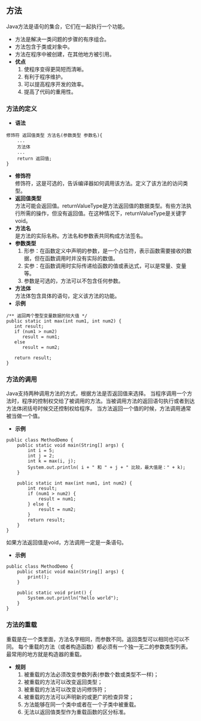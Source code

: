 ## 方法
Java方法是语句的集合，它们在一起执行一个功能。
- 方法是解决一类问题的步骤的有序组合。
- 方法包含于类或对象中。
- 方法在程序中被创建，在其他地方被引用。
- **优点**  
	1. 使程序变得更简短而清晰。
	2. 有利于程序维护。
	3. 可以提高程序开发的效率。
	4. 提高了代码的重用性。
### 方法的定义
- **语法** 
```
修饰符 返回值类型 方法名(参数类型 参数名){
    ...
    方法体
    ...
    return 返回值;
}
```
- **修饰符**  
	修饰符，这是可选的，告诉编译器如何调用该方法。定义了该方法的访问类型。
- **返回值类型**  
	方法可能会返回值。returnValueType是方法返回值的数据类型。有些方法执行所需的操作，但没有返回值。在这种情况下，returnValueType是关键字void。
- **方法名**  
	是方法的实际名称。方法名和参数表共同构成方法签名。
- **参数类型**  
	1. 形参：在函数定义中声明的参数，是一个占位符，表示函数需要接收的数据，但在函数调用时并没有实际的数值。 
	2. 实参：在函数调用时实际传递给函数的值或表达式，可以是常量、变量等。 
	3. 参数是可选的，方法可以不包含任何参数。
- **方法体**  
	方法体包含具体的语句，定义该方法的功能。
- **示例**  
```
/** 返回两个整型变量数据的较大值 */
public static int max(int num1, int num2) {
   int result;
   if (num1 > num2)
      result = num1;
   else
      result = num2;
 
   return result; 
}
```
### 方法的调用
Java支持两种调用方法的方式，根据方法是否返回值来选择。
当程序调用一个方法时，程序的控制权交给了被调用的方法。当被调用方法的返回语句执行或者到达方法体闭括号时候交还控制权给程序。
当方法返回一个值的时候，方法调用通常被当做一个值。
- **示例** 
```
public class MethodDemo {    
	public static void main(String[] args) {  
	    int i = 5;  
	    int j = 2;  
	    int k = max(i, j);  
	    System.out.println( i + " 和 " + j + " 比较，最大值是：" + k);  
	}
	
    public static int max(int num1, int num2) {  
        int result;  
        if (num1 > num2) {  
            result = num1;  
        } else {  
            result = num2;  
        }  
        return result;  
    }  
}
```
如果方法返回值是void，方法调用一定是一条语句。
- **示例**  
```
public class MethodDemo {  
    public static void main(String[] args) {  
        print();  
    }  
    
    public static void print() {  
        System.out.println("hello world");  
    }  
}
```
### 方法的重载
重载是在一个类里面，方法名字相同，而参数不同。返回类型可以相同也可以不同。
每个重载的方法（或者构造函数）都必须有一个独一无二的参数类型列表。
最常用的地方就是构造器的重载。
- **规则**  
	1. 被重载的方法必须改变参数列表(参数个数或类型不一样)； 
	2. 被重载的方法可以改变返回类型；
	3. 被重载的方法可以改变访问修饰符；
	4. 被重载的方法可以声明新的或更广的检查异常；
	5. 方法能够在同一个类中或者在一个子类中被重载。
	6. 无法以返回值类型作为重载函数的区分标准。